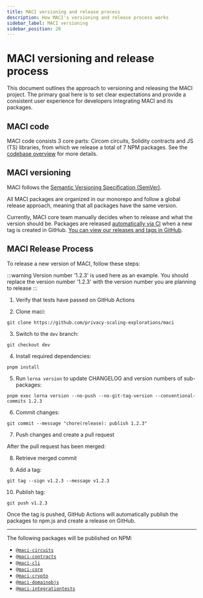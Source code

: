 ```yaml
---
title: MACI versioning and release process
description: How MACI's versioning and release process works
sidebar_label: MACI versioning
sidebar_position: 20
---
```


# MACI versioning and release process

This document outlines the approach to versioning and releasing the MACI project. The primary goal here is to set clear expectations and provide a consistent user experience for developers integrating MACI and its packages.

## MACI code

MACI code consists 3 core parts: Circom circuits, Solidity contracts and JS (TS) libraries, from which we release a total of 7 NPM packages. See the [codebase overview](/docs/v1.2/overview) for more details.

## MACI versioning

MACI follows the [Semantic Versioning Specification (SemVer)](https://semver.org/).

All MACI packages are organized in our monorepo and follow a global release approach, meaning that all packages have the same version.

Currently, MACI core team manually decides when to release and what the version should be. Packages are released [automatically via CI](https://github.com/privacy-scaling-explorations/maci/blob/dev/.github/workflows/release.yml) when a new tag is created in GitHub. [You can view our releases and tags in GitHub](https://github.com/privacy-scaling-explorations/maci/releases).

## MACI Release Process

To release a new version of MACI, follow these steps:

:::warning
Version number '1.2.3' is used here as an example. You should replace the version number '1.2.3' with the version number you are planning to release
:::

1. Verify that tests have passed on GitHub Actions

2. Clone maci:

```
git clone https://github.com/privacy-scaling-explorations/maci
```

3. Switch to the `dev` branch:

```
git checkout dev
```

4. Install required dependencies:

```
pnpm install
```

5. Run `lerna version` to update CHANGELOG and version numbers of sub-packages:

```
pnpm exec lerna version --no-push --no-git-tag-version --conventional-commits 1.2.3
```

6. Commit changes:

```
git commit --message "chore(release): publish 1.2.3"
```

7. Push changes and create a pull request

After the pull request has been merged:

8. Retrieve merged commit

9. Add a tag:

```
git tag --sign v1.2.3 --message v1.2.3
```

10. Publish tag:

```
git push v1.2.3
```

Once the tag is pushed, GitHub Actions will automatically publish the packages to npm.js and create a release on GitHub.

---

The following packages will be published on NPM:

- [`@maci-circuits`](https://www.npmjs.com/package/maci-circuits)
- [`@maci-contracts`](https://www.npmjs.com/package/maci-contracts)
- [`@maci-cli`](https://www.npmjs.com/package/maci-cli)
- [`@maci-core`](https://www.npmjs.com/package/maci-core)
- [`@maci-crypto`](https://www.npmjs.com/package/maci-crypto)
- [`@maci-domainobjs`](https://www.npmjs.com/package/maci-domainobjs)
- [`@maci-integrationtests`](https://www.npmjs.com/package/maci-integrationtests)
